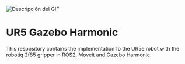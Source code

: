
![Descripción del GIF](media/sim.gif)



# UR5 Gazebo Harmonic

This respository contains the implementation fo the UR5e robot with the robotiq 2f85 gripper in ROS2, Moveit and Gazebo Harmonic.

